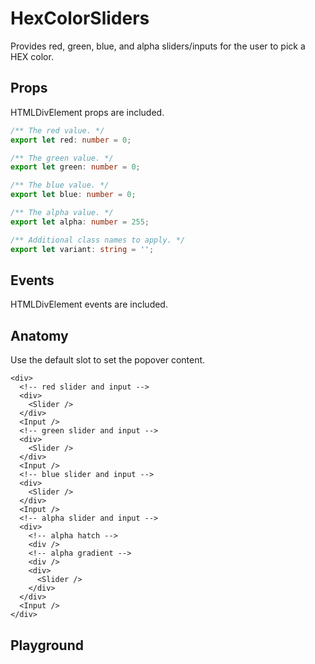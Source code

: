 <script>
    import Link from '$lib/Link.svelte';
    import Playground from './HexColorSlidersPlayground.svelte';
</script>

# HexColorSliders

Provides red, green, blue, and alpha sliders/inputs for the user to pick a HEX color.

## Props

HTMLDivElement props are included.

```ts
/** The red value. */
export let red: number = 0;

/** The green value. */
export let green: number = 0;

/** The blue value. */
export let blue: number = 0;

/** The alpha value. */
export let alpha: number = 255;

/** Additional class names to apply. */
export let variant: string = '';
```

## Events

HTMLDivElement events are included.

## Anatomy

Use the default slot to set the popover content.

```svelte
<div>
  <!-- red slider and input -->
  <div>
    <Slider />
  </div>
  <Input />
  <!-- green slider and input -->
  <div>
    <Slider />
  </div>
  <Input />
  <!-- blue slider and input -->
  <div>
    <Slider />
  </div>
  <Input />
  <!-- alpha slider and input -->
  <div>
    <!-- alpha hatch -->
    <div />
    <!-- alpha gradient -->
    <div />
    <div>
      <Slider />
    </div>
  </div>
  <Input />
</div>
```

## Playground

<Playground />
